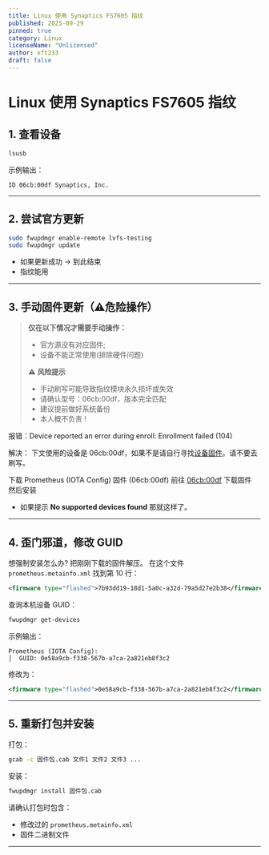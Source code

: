 ```yaml
---
title: Linux 使用 Synaptics FS7605 指纹
published: 2025-09-29
pinned: true
category: Linux
licenseName: "Unlicensed"
author: xft233
draft: false
---
```


# Linux 使用 Synaptics FS7605 指纹

## 1. 查看设备
```bash
lsusb
```
示例输出：
```
ID 06cb:00df Synaptics, Inc.
```

---

## 2. 尝试官方更新
```bash
sudo fwupdmgr enable-remote lvfs-testing
sudo fwupdmgr update
```

- 如果更新成功 → 到此结束
- 指纹能用

---

## 3. 手动固件更新（⚠️危险操作）
> **仅在以下情况才需要手动操作：**  
> - 官方源没有对应固件;
> - 设备不能正常使用(排除硬件问题)
>
> ⚠️ **风险提示**  
> - 手动刷写可能导致指纹模块永久损坏或失效  
> - 请确认型号：06cb:00df，版本完全匹配  
> - 建议提前做好系统备份
> - 本人概不负责 !

报错：Device reported an error during enroll: Enrollment failed (104)

解决：
下文使用的设备是 06cb:00df，如果不是请自行寻找[设备固件](https://fwupd.org/lvfs/search?value=Synaptics)。请不要去刷写。

下载 Prometheus (IOTA Config) 固件 (06cb:00df)
前往 [06cb:00df](https://fwupd.org/lvfs/devices/com.synaptics.prometheus.0xDF_3483_500.config) 下载固件
然后安装
- 如果提示 **No supported devices found** 那就这样了。


---

## 4. 歪门邪道，修改 GUID
想强制安装怎么办? 把刚刚下载的固件解压。
在这个文件 `prometheus.metainfo.xml` 找到第 10 行：  
```xml
<firmware type="flashed">7b93dd19-18d1-5a0c-a32d-79a5d27e2b38</firmware>
```

查询本机设备 GUID：
```bash
fwupdmgr get-devices
```

示例输出：
```
Prometheus (IOTA Config):
│  GUID: 0e58a9cb-f338-567b-a7ca-2a821eb8f3c2
```

修改为：
```xml
<firmware type="flashed">0e58a9cb-f338-567b-a7ca-2a821eb8f3c2</firmware>
```

---

## 5. 重新打包并安装
打包：
```bash
gcab -c 固件包.cab 文件1 文件2 文件3 ...
```

安装：
```bash
fwupdmgr install 固件包.cab
```

请确认打包时包含：
- 修改过的 `prometheus.metainfo.xml`  
- 固件二进制文件

---
